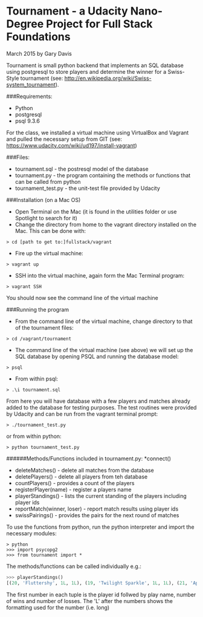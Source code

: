 # Tournament - a Udacity Nano-Degree Project for Full Stack Foundations
March 2015 by Gary Davis

Tournament is small python backend that implements an SQL database using postgresql to store players and determine the winner for a Swiss-Style tournament (see: http://en.wikipedia.org/wiki/Swiss-system_tournament).

###Requirements:
* Python
* postgresql
* psql 9.3.6

For the class, we installed a virtual machine using VirtualBox and Vagrant and pulled the necessary setup from GIT (see: https://www.udacity.com/wiki/ud197/install-vagrant)

###Files:
* tournament.sql - the postresql model of the database
* tournament.py - the program containing the methods or functions that can be called from python
* tournament_test.py - the unit-test file provided by Udacity

###Installation (on a Mac OS)
* Open Terminal on the Mac (it is found in the utilities folder or use Spotlight to search for it)
* Change the directory from home to the vagrant directory installed on the Mac.  This can be done with:
```
> cd [path to get to:]fullstack/vagrant  
```
* Fire up the virtual machine: 
``` 
> vagrant up
```  
* SSH into the virtual machine, again form the Mac Terminal program: 
``` 
> vagrant SSH  
```
  You should now see the command line of the virtual machine


###Running the program

* From the command line of the virtual machine, change directory to that of the tournament files:
```
> cd /vagrant/tournament
```
* The command line of the virtual machine (see above) we will set up the SQL database by opening PSQL and running the database model:  
```
> psql  
```
* From within psql:
``` 
> .\i tournament.sql
```

From here you will have database with a few players and matches already added to the database for testing purposes. 
The test routines were provided by Udacity and can be run from the vagrant terminal prompt:
```
> ./tournament_test.py
```
or from within python:
```
> python tournament_test.py
```
######Methods/Functions included in tournament.py:
*connect()
* deleteMatches() - delete all matches from the database
* deletePlayers() - delete all players from teh database
* countPlayers() - provides a count of the players
* registerPlayer(name) - register a players name
* playerStandings() - lists the current standing of the players including player ids
* reportMatch(winner, loser) - report match results using player ids
* swissPairings() - provides the pairs for the next round of matches

To use the functions from python, run the python interpreter and import the necessary modules:
```
> python
>>> import psycopg2
>>> from tournament import *
```
The methods/functions can be called individually e.g.:
```python
>>> playerStandings()
[(20, 'Fluttershy', 1L, 1L), (19, 'Twilight Sparkle', 1L, 1L), (21, 'Applejack', 0L, 1L), (22, 'Pinkie Pie', 0L, 1L)]
```
The first number in each tuple is the player id follwed by play name, number of wins and number of losses.  The 'L' after the numbers shows the formatting used for the number (i.e. long)



